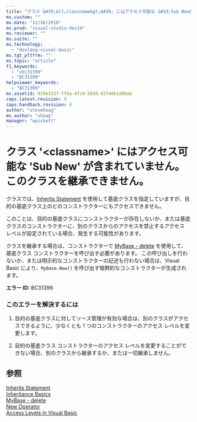 ```yaml
---
title: "クラス &#39;&lt;classname&gt;&#39; にはアクセス可能な &#39;Sub New&#39; が含まれていません。このクラスを継承できません。 | Microsoft Docs"
ms.custom: ""
ms.date: "11/16/2016"
ms.prod: "visual-studio-dev14"
ms.reviewer: ""
ms.suite: ""
ms.technology: 
  - "devlang-visual-basic"
ms.tgt_pltfrm: ""
ms.topic: "article"
f1_keywords: 
  - "vbc31399"
  - "BC31399"
helpviewer_keywords: 
  - "BC31399"
ms.assetid: 035b333f-ff6a-4fc4-bd36-82f40b1d8bab
caps.latest.revision: 9
caps.handback.revision: 9
author: "stevehoag"
ms.author: "shoag"
manager: "wpickett"
---
```

# クラス &#39;&lt;classname&gt;&#39; にはアクセス可能な &#39;Sub New&#39; が含まれていません。このクラスを継承できません。
クラスでは、[Inherits Statement](../../visual-basic/language-reference/statements/inherits-statement.md) を使用して基底クラスを指定していますが、目的の基底クラス上のどのコンストラクターにもアクセスできません。  
  
 このことは、目的の基底クラスにコンストラクターが存在しないか、または基底クラスのコンストラクターに、別のクラスからのアクセスを禁止するアクセス レベルが設定されている場合、発生する可能性があります。  
  
 クラスを継承する場合は、コンストラクターで [MyBase \- delete](http://msdn.microsoft.com/ja-jp/52491d06-6451-4f6f-9aa6-8fab59bbc2b9) を使用して、基底クラス コンストラクターを呼び出す必要があります。 この呼び出しを行わないか、または明示的なコンストラクターの記述も行わない場合は、Visual Basic により、`MyBase.New()` を呼び出す暗黙的なコンストラクターが生成されます。  
  
 **エラー ID:** BC31399  
  
### このエラーを解決するには  
  
1.  目的の基底クラスに対してソース管理が有効な場合は、別のクラスがアクセスできるように、少なくとも 1 つのコンストラクターのアクセス レベルを変更します。  
  
2.  目的の基底クラス コンストラクターのアクセス レベルを変更することができない場合、別のクラスから継承するか、または一切継承しません。  
  
## 参照  
 [Inherits Statement](../../visual-basic/language-reference/statements/inherits-statement.md)   
 [Inheritance Basics](../../visual-basic/programming-guide/language-features/objects-and-classes/inheritance-basics.md)   
 [MyBase \- delete](http://msdn.microsoft.com/ja-jp/52491d06-6451-4f6f-9aa6-8fab59bbc2b9)   
 [New Operator](../../visual-basic/language-reference/operators/new-operator.md)   
 [Access Levels in Visual Basic](../../visual-basic/programming-guide/language-features/declared-elements/access-levels.md)
